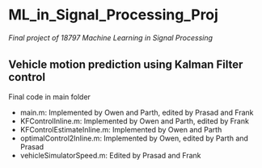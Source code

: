 # ML_in_Signal_Processing_Proj

###### Final project of 18797 Machine Learning in Signal Processing

## Vehicle motion prediction using Kalman Filter control
Final code in main folder

- main.m: Implemented by Owen and Parth, edited by Prasad and Frank
- KFControlInline.m: Implemented by Owen and Parth, edited by Frank
- KFControlEstimateInline.m: Implemented by Owen and Parth
- optimalControl2Inline.m: Implemented by Owen, edited by Parth and Prasad
- vehicleSimulatorSpeed.m: Edited by Prasad and Frank
